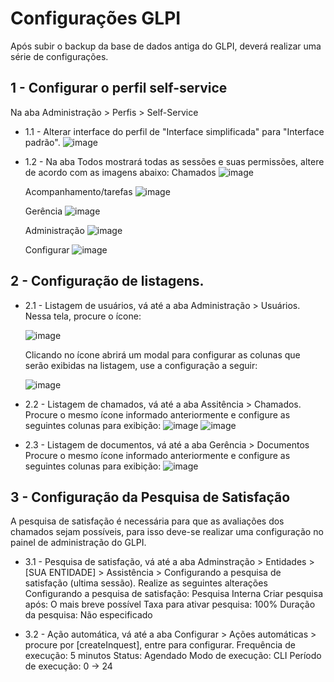 # Configurações GLPI

Após subir o backup da base de dados antiga do GLPI, deverá realizar uma série de configurações.

## 1 - Configurar o perfil self-service
Na aba Administração > Perfis > Self-Service
- 1.1 - Alterar interface do perfil de "Interface simplificada" para "Interface padrão".
![image](https://github.com/user-attachments/assets/d2a5f27e-dd40-4d3e-b75e-13abaef7d11b)

- 1.2 - Na aba Todos mostrará todas as sessões e suas permissões, altere de acordo com as imagens abaixo:
   Chamados
   ![image](https://github.com/user-attachments/assets/4b8ec413-d0fa-4205-ad28-708cf2175dd9)

   Acompanhamento/tarefas
   ![image](https://github.com/user-attachments/assets/bcc07caf-7954-4c5a-ac18-8c34a60aba00)

   Gerência
   ![image](https://github.com/user-attachments/assets/c2304844-377c-4ed9-9afa-adab789284d9)

   Administração
   ![image](https://github.com/user-attachments/assets/90ffb99e-813f-4ccc-9929-d54701a441e1)

   Configurar
   ![image](https://github.com/user-attachments/assets/7e5081ac-de93-4a6c-a924-0596a533d21e)

## 2 - Configuração de listagens. 
- 2.1 - Listagem de usuários, vá até a aba Administração > Usuários.
    Nessa tela, procure o ícone:
   
   ![image](https://github.com/user-attachments/assets/e76bd94e-40ab-42bf-a3b9-0dbe945e4264)

    Clicando no ícone abrirá um modal para configurar as colunas que serão exibidas na listagem, use a configuração a seguir:
   
   ![image](https://github.com/user-attachments/assets/c98c666d-dc5a-4a3f-8bf5-230eb352c477)

- 2.2 - Listagem de chamados, vá até a aba Assitência > Chamados.
    Procure o mesmo ícone informado anteriormente e configure as seguintes colunas para exibição:
   ![image](https://github.com/user-attachments/assets/8e820cc5-3041-4900-a4ab-940c777c737a)
   ![image](https://github.com/user-attachments/assets/2830a2c9-a71d-4f88-836e-e5eaf5e89494)

- 2.3 - Listagem de documentos, vá até a aba Gerência > Documentos
    Procure o mesmo ícone informado anteriormente e configure as seguintes colunas para exibição:
   ![image](https://github.com/user-attachments/assets/4448f694-91e9-4c47-90d8-6802afb2ff6e)



## 3 - Configuração da Pesquisa de Satisfação
 A pesquisa de satisfação é necessária para que as avaliações dos chamados sejam possíveis, para isso deve-se realizar uma configuração no painel de administração do GLPI.

- 3.1 - Pesquisa de satisfação, vá até a aba Adminstração > Entidades > [SUA ENTIDADE] > Assistência > Configurando a pesquisa de satisfação (ultima sessão).
Realize as seguintes alterações
Configurando a pesquisa de satisfação: Pesquisa Interna
Criar pesquisa após: O mais breve possível
Taxa para ativar pesquisa: 100%
Duração da pesquisa: Não especificado

- 3.2 - Ação automática, vá até a aba Configurar > Ações automáticas > procure por [createInquest], entre para configurar.
Frequência de execução: 5 minutos
Status: Agendado
Modo de execução: CLI
Período de execução: 0 -> 24
